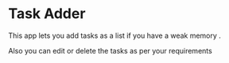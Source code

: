 # Task Adder

This app lets you add tasks as a list if you have a weak memory .

Also you can edit or delete the tasks as per your requirements
